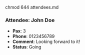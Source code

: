 chmod 644 attendees.md
### Attendee: John Doe
- **Pax**: 3
- **Phone**: 0123456789
- **Comment**: Looking forward to it!
- **Status**: Going
